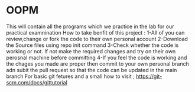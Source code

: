 # OOPM
This will contain all the programs which we practice in the lab for our practical examnination
How to take benfit of this project :
1-All of you can review,change or fork the code to their own personal account
2-Download the Source files using repo init command
3-Check whether the code is working or not. If not make the required changes and try on their own perosnal machine before committing
4-If you feel the code is working and the chages you made are proper then commit to your own personal branch adn subit the pull request so that the code can be updated in the main branch
For basic git fetures and a small how to visit ;
https://git-scm.com/docs/gittutorial
